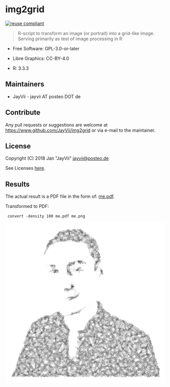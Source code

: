 # img2grid

[![reuse compliant](https://reuse.software/badge/reuse-compliant.svg)](https://reuse.software/)

> R-script to transform an image (or portrait) into a grid-like image.
> Serving primarily as test of image processing in R

* Free Software: GPL-3.0-or-later

* Libre Graphics: CC-BY-4.0

- R: 3.3.3

## Maintainers

* JayVii - jayvii AT posteo DOT de

## Contribute

Any pull requests or suggestions are welcome at
<https://www.github.com/JayVii/img2grid> or via e-mail to the maintainer.

## License

Copyright (C) 2018 Jan "JayVii" <jayvii@posteo.de>

See Licenses [here](/LICENSES).

## Results

The actual result is a PDF file in the form of: [me.pdf](./out/me.pdf).

Transformed to PDF:

```
 convert -density 100 me.pdf me.png
```

![Result](./out/me.png)
